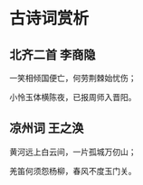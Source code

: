 # 古诗词赏析

## 北齐二首 李商隐

一笑相倾国便亡，何劳荆棘始忧伤；

小怜玉体横陈夜，已报周师入晋阳。

## 凉州词 王之涣

黄河远上白云间，一片孤城万仞山；

羌笛何须怨杨柳，春风不度玉门关。

